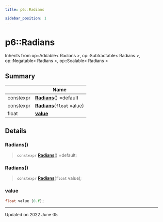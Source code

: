 ```yaml
---
title: p6::Radians

sidebar_position: 1
---
```


# p6::Radians





Inherits from op::Addable< Radians >, op::Subtractable< Radians >, op::Negatable< Radians >, op::Scalable< Radians >



## Summary

|                | Name           |
| -------------- | -------------- |
| constexpr | **[Radians](/reference/Types/radians#radians)**() =default |
| constexpr | **[Radians](/reference/Types/radians#radians)**(`float` value) |
| float | **[value](/reference/Types/radians#value)**  |

## Details


### Radians()

> `constexpr` **[Radians](/reference/Types/radians#radians)**() =default;



### Radians()

> `constexpr` **[Radians](/reference/Types/radians#radians)**(`float` value);





### value

```cpp
float value {0.f};
```


-------------------------------

Updated on 2022 June 05